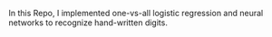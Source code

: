 In this Repo, I implemented one-vs-all logistic regression and neural
networks to recognize hand-written digits.
